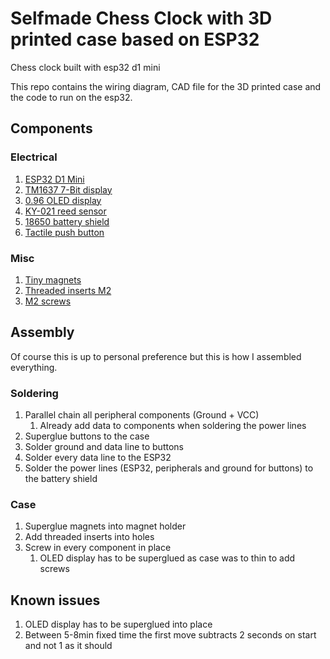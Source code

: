 # Selfmade Chess Clock with 3D printed case based on ESP32
Chess clock built with esp32 d1 mini

This repo contains the wiring diagram, CAD file for the 3D printed case and the code to run on the esp32.

## Components

### Electrical

1. [ESP32 D1 Mini](https://www.az-delivery.de/en/products/esp32-d1-mini)
2. [TM1637 7-Bit display](https://www.az-delivery.de/en/products/4-digit-display)
3. [0.96 OLED display](https://www.az-delivery.de/en/products/0-96zolldisplay)
4. [KY-021 reed sensor](https://www.az-delivery.de/en/products/reed-sensor-modul)
5. [18650 battery shield](https://www.amazon.de/diymore-Battery-Micro-USB-Anschluss-Raspberry-Arduino/dp/B0822Q4VS4/ref=sr_1_6?crid=K10XXN0YTBQA&dib=eyJ2IjoiMSJ9.J-EndQcm7N3D6gvyYPXvQrBkeV-imZgiSlsFI-nJDhHIcLz3kFxL4r3rE57E1wRCW03QmH7nwVfO4Dk6v6NrV_vt05YFZKkc1wdFskPE_tU1Po6Q7cSMFX_sEwIacjYeIYGzJlw7o_H2Z7xWpy4MCYWYN5W1a2ZNIrykLu3-trAV94nS7pJ7edM3nCLX0ESjMC3VpWvqbf-Sr-O-1wwkVIfdp7Uts7sZ17HzOstx7VE.ypr87iLTZ2R-nR8sQ-8zJDfRfBbq20p0xIZTkoHp7mQ&dib_tag=se&keywords=battery+shield+18650&qid=1711971839&sprefix=battery+shiel%2Caps%2C98&sr=8-6)
6. [Tactile push button](https://www.amazon.de/RUNCCI-YUN-Drucktastenschalter-Mikroschalter-oberfl%C3%A4chenmontierte-Schaltplatte%EF%BC%8C/dp/B07WPBQXJ9/ref=sr_1_5?__mk_de_DE=%C3%85M%C3%85%C5%BD%C3%95%C3%91&crid=2QW428MW38EQT&dib=eyJ2IjoiMSJ9.CKvSpD5R70Zy2cWw6m6TQq2_bCjSjacKJZ9jR4KdK69g-Y06AbuKfQfv1Nt5KGdJvzV4ta20x_adaZ_IhAyeiykSL7sbWQ0h-cqj32LgpW6x8mjBxgO4QMPnag3yX8hyAz-lJlP9JoSFhfb6WyGcCUut-N_WsiG2r4wTygbXthCrLKR49V33k6TFoNbGA2B1tlS3KDfGMPh1dkupuuerA9cpIQXPzD_eXNouuC6qkVLK3rE3ScgXBU5o46hqMUqsJ232Vm8JuB3k5_-mAw9_rX9VBJ43TANSWLezPpq64cQ.yyJukH0bCxscEhqo4GiVxbl1euRX_opET0x8s3_tHbs&dib_tag=se&keywords=arduino%2Bbutton&qid=1711971887&sprefix=arduiono%2Bbutton%2Caps%2C95&sr=8-5&th=1)

### Misc

1. [Tiny magnets](https://www.amazon.de/Magnetpro-Selbstklebende-Klebemagnete-Magnetisiert-Pr%C3%A4sentation/dp/B0BJQ918KX/ref=sr_1_5_pp?__mk_de_DE=%C3%85M%C3%85%C5%BD%C3%95%C3%91&crid=1GSN5W9B7UUWS&dib=eyJ2IjoiMSJ9.2cOQUguLfahOFVIQM8V8fxdiyYm8JDx6Du7et8__SxrMFfcAqFaga59EaoVIYsDff0ZtFTyXYdplDRwxuW0UF9ZLFqDt0MYg9uJwmin5Bx2PIo_Z7YkoHS0ONNP7VuHYp2PpygkHN6Yn-Rpie6hvaZ0sIEvYqCSpHKeC5hoyDeYdmVhAP-xWkFLeOBgRrBUSMUNC1pfjdJ83o5kiLQ1pR3l-p_YCfiG4Y6a2OR5iIztS5n5A0z5VdCuZv0JFHXAk3yOGXl-x8C012LAwAN1efsh4Jx17r-RmXm7Yzs6x578.01wgaaS0jlUSBjDc_kBEDbixVZAE_3Mhk6gNiB0LPm4&dib_tag=se&keywords=magnete&qid=1711971986&sprefix=magnete%2Caps%2C98&sr=8-5&th=1)
2. [Threaded inserts M2](https://www.amazon.de/qxayxa-Gewindeeinsatz-Einpressmutter-Gewindebuchsen-Kunststoffteile/dp/B0CJM2Z7YJ/ref=sr_1_12?__mk_de_DE=%C3%85M%C3%85%C5%BD%C3%95%C3%91&crid=27U5IUFEZ6S6M&dib=eyJ2IjoiMSJ9.uaJVC2zPM1zybthFuxVUeakmpGvN5nQ5uz_5TuA9vw1I-tuKI9tJCexorF_4ruXLO3ASQTpgf_EpJ-X9j2KdrIFUzfJqv63Wrbi5k2EC1mgC7Txvcw7buerFJPWxbRZQJdaMAKV-WkE8S5LKHqBEMbIbnk5yIloMO7HwBn9ASbIDEaPsFK72-y823pmY46BuUludJYPCQNn0ibpEjOpnd1mLjmRvTyHxEbOGqjHFYzNW5zBURiCJvNcXsuwlhXr4v8QVTQAyh57Y8wdWV_K6tuzEOnFWU4gtFc4xM3oBGmc.LToSlyCucixuNVnZ-JJgto-7bAWm594cnsGaPGrDX-8&dib_tag=se&keywords=gewindeeinsatz+m2&qid=1711972424&sprefix=gewindeeinsatz+m2%2Caps%2C132&sr=8-12)
3. [M2 screws](https://www.amazon.de/FandWay-Linsenkopfschrauben-Schrauben-Unterlegscheiben-Sortiment/dp/B09SH5N5T4/ref=sr_1_12?__mk_de_DE=%C3%85M%C3%85%C5%BD%C3%95%C3%91&crid=2J01D43QSO00S&dib=eyJ2IjoiMSJ9.mVXENTTZ6ImD8Ice9r9QcvkBn-0-LpLx3v8wopXjY-1k6JuWHhwBwLCdVsTTfW_2spAphCBZovKg-utQ39Nx2piK8V-J_I3W0Clcp9KylvPbl7FskKnOhkT2BTTrz02ezanf2Jnj4SZGeZlboSFmfpiVu34aGNvKko7NM0itbBCym6lV-ls1UgRxdtiM4LlOWSHC8N__GDflgKR0Q7hUzgTi0tt6p_7Sux-HU5WwHcCAp4iMix0NPkvZvXi0iJtj00Cdn7EwHKYP66wwErSK4i6EIhEy6FpGyJDCN96MnTA.fzW77mBJeoUZDc_Dl1TNCzZQ5qboBpVudAcqOcU0hC4&dib_tag=se&keywords=m2+schrauben&qid=1711972469&sprefix=m2+schrauben%2Caps%2C93&sr=8-12)

## Assembly

Of course this is up to personal preference but this is how I assembled everything.

### Soldering

1. Parallel chain all peripheral components (Ground + VCC)
    1. Already add data to components when soldering the power lines
2. Superglue buttons to the case
3. Solder ground and data line to buttons
4. Solder every data line to the ESP32
5. Solder the power lines (ESP32, peripherals and ground for buttons) to the battery shield

### Case 

1. Superglue magnets into magnet holder
2. Add threaded inserts into holes
3. Screw in every component in place
    1. OLED display has to be superglued as case was to thin to add screws


## Known issues

1. OLED display has to be superglued into place
2. Between 5-8min fixed time the first move subtracts 2 seconds on start and not 1 as it should
